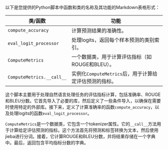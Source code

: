 以下是您提供的Python脚本中函数和类的名称及其功能的Markdown表格形式：

| 类/函数 | 功能 |
| --- | --- |
| `compute_accuracy` | 计算预测结果的准确性。 |
| `eval_logit_processor` | 处理logits，返回每个样本预测的类别索引。 |
| `ComputeMetrics` | 一个数据类，用于计算评估指标（如ROUGE和BLEU）。 |
| `ComputeMetrics.__call__` | 实例化`ComputeMetrics`后，用于计算给定评估预测的指标。 |

这个脚本主要用于处理自然语言处理任务的评估指标计算，包括准确率、ROUGE和BLEU分数。它首先导入了必要的库，然后定义了一些条件导入，以确保在需要时使用特定的外部库。接下来，定义了计算准确率的函数`compute_accuracy`，以及处理logits的函数`eval_logit_processor`。

`ComputeMetrics`是一个数据类，它包含一个tokenizer属性。它的`__call__`方法用于计算给定评估预测的指标。这个方法首先将预测和标签转换为文本，然后使用jieba进行分词。接着，它计算ROUGE和BLEU分数，并将结果存储在一个字典中。最后，返回包含平均指标分数的字典。
